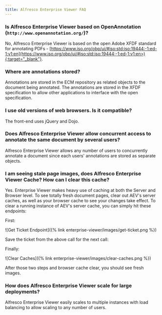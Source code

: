```yaml
---
title: Alfresco Enterprise Viewer FAQ
---
```


### Is Alfresco Enterprise Viewer based on OpenAnnotation (`http://www.openannotation.org/`)?

No, Alfresco Enterprise Viewer is based on the open Adobe XFDF standard for annotating PDFs - [https://www.iso.org/obp/ui/#iso:std:iso:19444:-1:ed-1:v1:en](https://www.iso.org/obp/ui/#iso:std:iso:19444:-1:ed-1:v1:en>){:target="_blank"}.

### Where are annotations stored?

Annotations are stored in the ECM repository as related objects to the document being annotated. The annotations are stored in the XFDF specification to allow other applications to interface with the open specification.

### I use old versions of web browsers. Is it compatible?

The front-end uses jQuery and Dojo.

### Does Alfresco Enterprise Viewer allow concurrent access to annotate the same document by several users?

Alfresco Enterprise Viewer allows any number of users to concurrently annotate a document since each users' annotations are stored as separate objects.

### I am seeing stale page images, does Alfresco Enterprise Viewer Cache?  How can I clear this cache?

Yes. Enterprise Viewer makes heavy use of caching at both the Server and Browser level. To see totally fresh document pages, clear out AEV's server caches, as well as your browser cache to see your changes take effect. To clear a running instance of AEV's server cache, you can simply hit these endpoints:

First:

![Get Ticket Endpoint]({% link enterprise-viewer/images/get-ticket.png %})

Save the ticket from the above call for the next call:

Finally:

![Clear Caches]({% link enterprise-viewer/images/clear-caches.png %})

After those two steps and browser cache clear, you should see fresh images.

### How does Alfresco Enterprise Viewer scale for large deployments?

Alfresco Enterprise Viewer easily scales to multiple instances with load balancing to allow scaling to any number of users.
